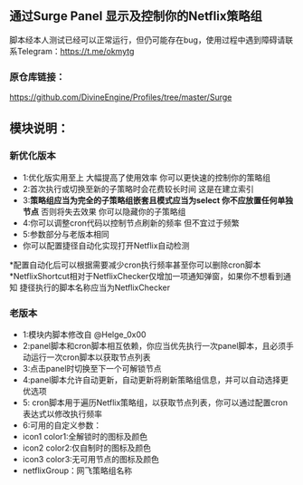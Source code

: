 ## 通过Surge Panel 显示及控制你的Netflix策略组 
脚本经本人测试已经可以正常运行，但仍可能存在bug，使用过程中遇到障碍请联系Telegram：https://t.me/okmytg 

### 原仓库链接：
https://github.com/DivineEngine/Profiles/tree/master/Surge

## 模块说明：
### 新优化版本
- 1:优化版实用至上 大幅提高了使用效率 你可以更快速的控制你的策略组
- 2:首次执行或切换至新的子策略时会花费较长时间 这是在建立索引
- 3:**策略组应当为完全的子策略组嵌套且模式应当为select 你不应放置任何单独节点** 否则将失去效果 你可以隐藏你的子策略组
- 4:你可以调整cron代码以控制节点刷新的频率 但不宜过于频繁
- 5:参数部分与老版本相同
- 你可以配置捷径自动化实现打开Netflix自动检测

*配置自动化后可以根据需要减少cron执行频率甚至你可以删除cron脚本
*NetflixShortcut相对于NetflixChecker仅增加一项通知弹窗，如果你不想看到通知 捷径执行的脚本名称应当为NetflixChecker


### 老版本
 - 1:模块内脚本修改自 @Helge_0x00
 - 2:panel脚本和cron脚本相互依赖，你应当优先执行一次panel脚本，且必须手动运行一次cron脚本以获取节点列表
 - 3:点击panel时切换至下一个可解锁节点
 - 4:panel脚本允许自动更新，自动更新将刷新策略组信息，并可以自动选择更优选项
 - 5: cron脚本用于遍历Netflix策略组，以获取节点列表，你可以通过配置cron表达式以修改执行频率
 - 6:可用的自定义参数：
 - icon1 color1:全解锁时的图标及颜色
 - icon2 color2:仅自制时的图标及颜色
 - icon3 color3:无可用节点的图标及颜色
 - netflixGroup：网飞策略组名称
